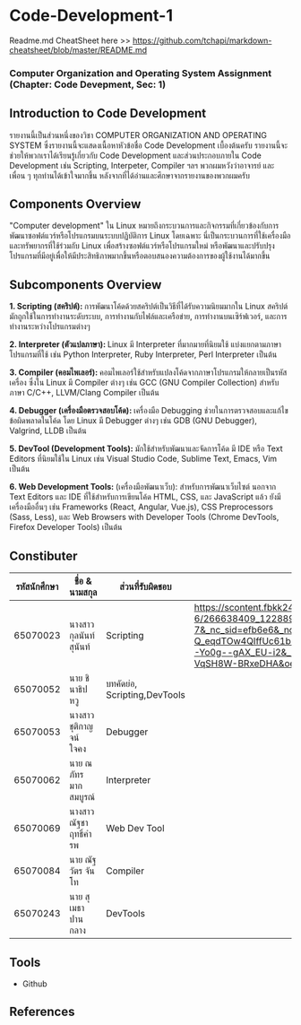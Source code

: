 # Code-Development-1 #
Readme.md CheatSheet here >> https://github.com/tchapi/markdown-cheatsheet/blob/master/README.md
### Computer Organization and Operating System Assignment (Chapter: Code Devepment, Sec: 1) ###

## Introduction to Code Development ##
รายงานนี้เป็นส่วนหนึ่งของวิชา COMPUTER ORGANIZATION AND OPERATING SYSTEM ซึ่งรายงานนี้จะแสดงเนื้อหาหัวข้อชื่อ Code Development เบื้องต้นครับ
รายงานนี้จะช่วยให้พวกเราได้เรียนรู้เกี่ยวกับ Code Development และส่วนประกอบภายใน Code Development เช่น Scripting, Interpeter, Compiler ฯลฯ
พวกผมหวังว่าอาจารย์ และ เพื่อน ๆ ทุกท่านได้เข้าใจมากขึ้น หลังจากที่ได้อ่านและศึกษาจากรายงานของพวกผมครับ

## Components Overview ##
"Computer development" ใน Linux หมายถึงกระบวนการและกิจกรรมที่เกี่ยวข้องกับการพัฒนาซอฟต์แวร์หรือโปรแกรมบนระบบปฏิบัติการ Linux โดยเฉพาะ นี่เป็นกระบวนการที่ใช้เครื่องมือและทรัพยากรที่ใช้ร่วมกับ Linux เพื่อสร้างซอฟต์แวร์หรือโปรแกรมใหม่ หรือพัฒนาและปรับปรุงโปรแกรมที่มีอยู่เพื่อให้มีประสิทธิภาพมากขึ้นหรือตอบสนองความต้องการของผู้ใช้งานได้มากขึ้น

## Subcomponents Overview ##
<p>
  <b>1. Scripting (สคริปต์): </b> การพัฒนาโค้ดด้วยสคริปต์เป็นวิธีที่ได้รับความนิยมมากใน Linux สคริปต์มักถูกใช้ในการทำงานระดับระบบ, การทำงานกับไฟล์และเครือข่าย, การทำงานบนเซิร์ฟเวอร์, และการทำงานระหว่างโปรแกรมต่างๆ
</p>
<p>
  <b>2. Interpreter (ตัวแปลภาษา): </b> Linux มี Interpreter ที่มากมายที่นิยมใช้ แบ่งแยกตามภาษาโปรแกรมที่ใช้ เช่น Python Interpreter, Ruby Interpreter, Perl Interpreter เป็นต้น
</p>
<p>
  <b>3. Compiler (คอมไพเลอร์): </b> คอมไพเลอร์ใช้สำหรับแปลงโค้ดจากภาษาโปรแกรมให้กลายเป็นรหัสเครื่อง ซึ่งใน Linux มี Compiler ต่างๆ เช่น GCC (GNU Compiler Collection) สำหรับภาษา C/C++, LLVM/Clang Compiler เป็นต้น
</p>
<p>
  <b>4. Debugger (เครื่องมือตรวจสอบโค้ด): </b> เครื่องมือ Debugging ช่วยในการตรวจสอบและแก้ไขข้อผิดพลาดในโค้ด โดย Linux มี Debugger ต่างๆ เช่น GDB (GNU Debugger), Valgrind, LLDB เป็นต้น
</p>
<p>
  <b>5. DevTool (Development Tools): </b> มักใช้สำหรับพัฒนาและจัดการโค้ด มี IDE หรือ Text Editors ที่นิยมใช้ใน Linux เช่น Visual Studio Code, Sublime Text, Emacs, Vim เป็นต้น
</p>
<p>
  <b>6. Web Development Tools: </b> (เครื่องมือพัฒนาเว็บ): สำหรับการพัฒนาเว็บไซต์ นอกจาก Text Editors และ IDE ที่ใช้สำหรับการเขียนโค้ด HTML, CSS, และ JavaScript แล้ว ยังมีเครื่องมืออื่นๆ เช่น Frameworks (React, Angular, Vue.js), CSS Preprocessors (Sass, Less), และ Web Browsers with Developer Tools (Chrome DevTools, Firefox Developer Tools) เป็นต้น
</p>

## Constibuter ##
รหัสนักศึกษา | ชื่อ & นามสกุล | ส่วนที่รับผิดชอบ | ภาพสมาชิก
-------- | -------------------- | ------------ | ----------
65070023 |  นางสาว กุลนันท์ สุนันท์	 | Scripting      | https://scontent.fbkk24-1.fna.fbcdn.net/v/t39.30808-6/266638409_1228894410854081_1043128965625057160_n.jpg?_nc_cat=110&ccb=1-7&_nc_sid=efb6e6&_nc_eui2=AeEJXIXx_R0-Q_eqdTOw4QIffUc61bIZlpt9RzrVshmWm4dBcxfclFq3vAnnlKENqDjgVUzz3tuQ0UwFgZ1vhhVN&_nc_ohc=on7-Yo0g--gAX_EU-i2&_nc_ht=scontent.fbkk24-1.fna&oh=00_AfAdh2nx23NkqiJbqdrf1VJ6JFmYXZh-VqSH8W-BRxeDHA&oe=65CA9F33
65070052 |	นาย ชินาธิป  หวู        | บทคัดย่อ, Scripting,DevTools |
65070053 |	นางสาว ชุติกาญจน์  ใจคง |	Debugger  |
65070062 |	นาย ณภัทร  มากสมบูรณ์	| Interpreter   |
65070069 |	นางสาว ณัฐชา  ฤทธิ์คำรพ	| Web Dev Tool   |
65070084 |	นาย ณัฐวัตร  จันโท	    | Compiler   |
65070243 |	นาย สุเมธา  ปานกลาง    | DevTools   |

## Tools
- Github

## References ##

